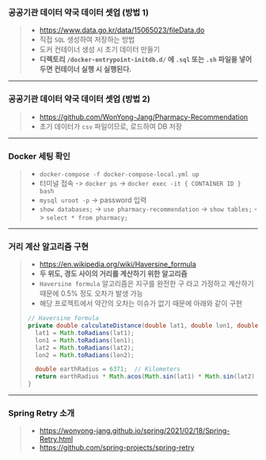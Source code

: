 ### 공공기관 데이터 약국 데이터 셋업 (방법 1)
> - https://www.data.go.kr/data/15065023/fileData.do
> - 직접 `SQL` 생성하여 저장하는 방법
> - 도커 컨테이너 생성 시 초기 데이터 만들기
> - <b>디렉토리 `/docker-entrypoint-initdb.d/` 에 `.sql` 또는 `.sh` 파일을 넣어두면 컨테이너 실행 시 실행된다.</b>
<hr>

### 공공기관 데이터 약국 데이터 셋업 (방법 2)
> - https://github.com/WonYong-Jang/Pharmacy-Recommendation
> - 초기 데이터가 `csv` 파일이므로, 로드하여 DB 저장
<hr>

### Docker 세팅 확인
> - `docker-compose -f docker-compose-local.yml up`
> - 터미널 접속 -> `docker ps` -> `docker exec -it { CONTAINER ID } bash`
> - `mysql uroot -p` -> password 입력
> - `show databases;` -> `use pharmacy-recommendation` -> `show tables;` -> `select * from pharmacy;`
<hr>

### 거리 계산 알고리즘 구현
> - https://en.wikipedia.org/wiki/Haversine_formula
> - <b>두 위도, 경도 사이의 거리를 계산하기 위한 알고리즘</b>
> - `Haversine formula` 알고리즘은 지구를 완전한 구 라고 가정하고 계산하기 때문에 0.5% 정도 오차가 발생 가능
> - 해당 프로젝트에서 약간의 오차는 이슈가 없기 때문에 아래와 같이 구현
> ```java
> // Haversine formula
> private double calculateDistance(double lat1, double lon1, double lat2, double lon2) {
>   lat1 = Math.toRadians(lat1);
>   lon1 = Math.toRadians(lon1);
>   lat2 = Math.toRadians(lat2);
>   lon2 = Math.toRadians(lon2);
> 
>   double earthRadius = 6371;  // Kilometers
>   return earthRadius * Math.acos(Math.sin(lat1) * Math.sin(lat2) + Math.cos(lat1) * Math.cos(lat2) * Math.cos(lon1 - lon2));
> }
> ```
<hr>

### Spring Retry 소개
> - https://wonyong-jang.github.io/spring/2021/02/18/Spring-Retry.html
> - https://github.com/spring-projects/spring-retry